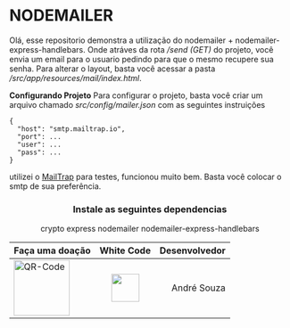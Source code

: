 # NODEMAILER

Olá, esse repositorio demonstra a utilização do nodemailer + nodemailer-express-handlebars. Onde atráves da rota */send (GET)* do projeto, você envia um email para o usuario pedindo para que o mesmo recupere sua senha. Para alterar o layout, basta você acessar a pasta */src/app/resources/mail/index.html*. 

**Configurando Projeto**
Para configurar o projeto, basta você criar um arquivo chamado *src/config/mailer.json* com as seguintes instruições
```
{
  "host": "smtp.mailtrap.io",
  "port": ...
  "user": ...
  "pass": ...
}
```

utilizei o [MailTrap](https://mailtrap.io/) para testes, funcionou muito bem. Basta você colocar o smtp de sua preferência.
<div style="text-align: center"> 

### Instale as seguintes dependencias
crypto
express
nodemailer
nodemailer-express-handlebars


</div>

Faça uma doação | White Code | Desenvolvedor 
:--------- | :------: | -------:
 <img src="https://i.ibb.co/nwjKhhV/QR-Code.png" alt="QR-Code" border="0" width="100"> |   <img src="https://i.ibb.co/LQwz9WG/LOGOMARCA.png" width="50"> |  André Souza 
 
